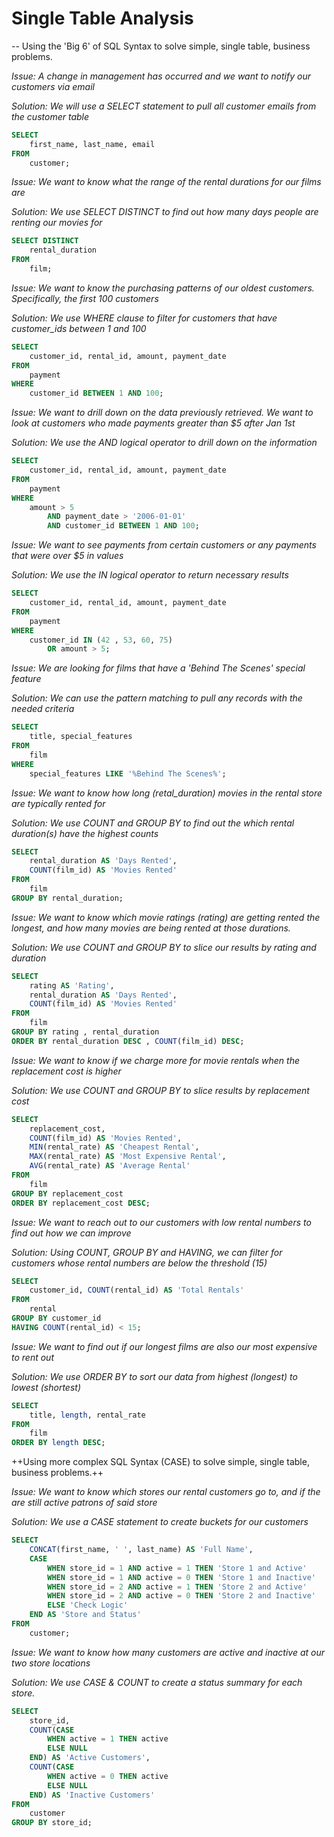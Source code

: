 # Single Table Analysis

-- Using the 'Big 6' of SQL Syntax to solve simple, single table, business problems.

 *Issue: A change in management has occurred and we want to notify our customers via email*

*Solution: We will use a SELECT statement to pull all customer emails from the customer table*

```sql
SELECT 
    first_name, last_name, email
FROM
    customer;
```

 *Issue: We want to know what the range of the rental durations for our films are*

*Solution: We use SELECT DISTINCT  to find out how many days people are renting our movies for*

```sql
SELECT DISTINCT
    rental_duration
FROM
    film;
```

 *Issue: We want to know the purchasing patterns of our oldest customers. Specifically, the first 100 customers*

 *Solution: We use WHERE clause to filter for customers that have customer_ids between 1 and 100*

```sql
SELECT 
    customer_id, rental_id, amount, payment_date
FROM
    payment
WHERE
    customer_id BETWEEN 1 AND 100;
```

 *Issue: We want to drill down on the data previously retrieved. We want to look at customers who made payments greater than $5 after Jan 1st*

 *Solution: We use the AND logical operator to drill down on the information*

```sql
SELECT 
    customer_id, rental_id, amount, payment_date
FROM
    payment
WHERE
    amount > 5
        AND payment_date > '2006-01-01'
        AND customer_id BETWEEN 1 AND 100;
```

 *Issue: We want to see payments from certain customers or any payments that were over $5 in values*

*Solution: We use the IN logical operator to return necessary results*

```sql
SELECT 
    customer_id, rental_id, amount, payment_date
FROM
    payment
WHERE
    customer_id IN (42 , 53, 60, 75)
        OR amount > 5;
```

 *Issue: We are looking for films that have a 'Behind The Scenes' special feature*

*Solution: We can use the pattern matching to pull any records with the needed criteria*

```sql
SELECT 
    title, special_features
FROM
    film
WHERE
    special_features LIKE '%Behind The Scenes%';
```

 *Issue: We want to know how long (retal_duration)  movies in the rental  store are typically rented for*

 *Solution: We use COUNT and GROUP BY to find out the which rental duration(s) have the highest counts*

```sql
SELECT 
    rental_duration AS 'Days Rented',
    COUNT(film_id) AS 'Movies Rented'
FROM
    film
GROUP BY rental_duration;
```

 *Issue: We want to know which movie ratings (rating) are getting rented the longest, and how many movies are being rented at those durations.*

 *Solution: We use COUNT and GROUP BY to slice our results by rating and duration*

```sql
SELECT 
    rating AS 'Rating',
    rental_duration AS 'Days Rented',
    COUNT(film_id) AS 'Movies Rented'
FROM
    film
GROUP BY rating , rental_duration
ORDER BY rental_duration DESC , COUNT(film_id) DESC;
```

 *Issue: We want to know if we charge more for movie rentals when the replacement cost is higher*

 *Solution: We use COUNT and GROUP BY to slice results by replacement cost*

```sql
SELECT 
    replacement_cost,
    COUNT(film_id) AS 'Movies Rented',
    MIN(rental_rate) AS 'Cheapest Rental',
    MAX(rental_rate) AS 'Most Expensive Rental',
    AVG(rental_rate) AS 'Average Rental'
FROM
    film
GROUP BY replacement_cost
ORDER BY replacement_cost DESC;
```

 *Issue: We want to reach out to our customers with low rental numbers to find out how we can improve*

 *Solution: Using COUNT, GROUP BY and HAVING, we can filter for customers whose rental numbers are below the threshold (15)*

```sql
SELECT 
    customer_id, COUNT(rental_id) AS 'Total Rentals'
FROM
    rental
GROUP BY customer_id
HAVING COUNT(rental_id) < 15;
```

 *Issue: We want to find out if our longest films are also our most expensive to rent out*

*Solution: We use ORDER BY to sort our data from highest (longest) to lowest (shortest)*

```sql
SELECT 
    title, length, rental_rate
FROM
    film
ORDER BY length DESC;
```

++Using more complex SQL Syntax (CASE) to solve simple, single table, business problems.++

 *Issue: We want to know which stores our rental customers go to, and if the are still active patrons of said store*

*Solution: We use a CASE statement to create buckets for our customers*

```sql
SELECT 
    CONCAT(first_name, ' ', last_name) AS 'Full Name',
    CASE
        WHEN store_id = 1 AND active = 1 THEN 'Store 1 and Active'
        WHEN store_id = 1 AND active = 0 THEN 'Store 1 and Inactive'
        WHEN store_id = 2 AND active = 1 THEN 'Store 2 and Active'
        WHEN store_id = 2 AND active = 0 THEN 'Store 2 and Inactive'
        ELSE 'Check Logic'
    END AS 'Store and Status'
FROM
    customer;
```

 *Issue: We want to know how many customers are active and inactive at our two store locations*

*Solution: We use CASE & COUNT to create a status summary for each store.*

```sql
SELECT 
    store_id,
    COUNT(CASE
        WHEN active = 1 THEN active
        ELSE NULL
    END) AS 'Active Customers',
    COUNT(CASE
        WHEN active = 0 THEN active
        ELSE NULL
    END) AS 'Inactive Customers'
FROM
    customer
GROUP BY store_id;
```
